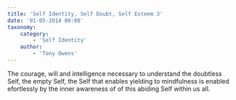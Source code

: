 ```yaml
---
title: 'Self Identity, Self Doubt, Self Esteem 3'
date: '01-05-2014 00:00'
taxonomy:
    category:
        - 'Self Identity'
    author:
        - 'Tony Owens'
---
```


The courage, will and intelligence necessary to understand the doubtless Self, the empty Self, the Self that enables yielding to mindfulness is enabled efortlessly by the inner awareness of of this abiding Self within us all. 